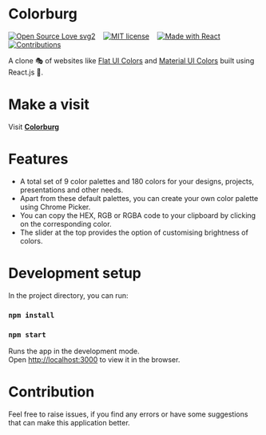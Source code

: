# Colorburg

[![Open Source Love svg2](https://badges.frapsoft.com/os/v2/open-source.svg?v=103)](https://github.com/Roopin619/Colorburg) &nbsp;&nbsp;
[![MIT license](https://img.shields.io/badge/License-MIT-blue.svg)](https://github.com/Roopin619/Colorburg/blob/master/LICENSE) &nbsp;&nbsp;
[![Made with React](https://img.shields.io/badge/Made%20with-React-ff69b4.svg)](https://reactjs.org/) &nbsp;&nbsp;
[![Contributions](https://img.shields.io/badge/Contributions-Welcome-brightgreen.svg)](https://github.com/Roopin619/Colorburg)

A clone :performing_arts: of websites like [Flat UI Colors](https://flatuicolors.com/) and [Material UI Colors](http://materialuicolors.co/?utm_source=launchers) built using React.js :art:.

# Make a visit
Visit __[Colorburg](https://roopin619.github.io/Colorburg/)__

# Features
- A total set of 9 color palettes and 180 colors for your designs, projects, presentations and other needs.
- Apart from these default palettes, you can create your own color palette using Chrome Picker.
- You can copy the HEX, RGB or RGBA code to your clipboard by clicking on the corresponding color.
- The slider at the top provides the option of customising brightness of colors.

# Development setup

In the project directory, you can run:

### `npm install`
### `npm start`

Runs the app in the development mode.<br />
Open [http://localhost:3000](http://localhost:3000) to view it in the browser.

# Contribution
Feel free to raise issues, if you find any errors or have some suggestions that can make this application better.
